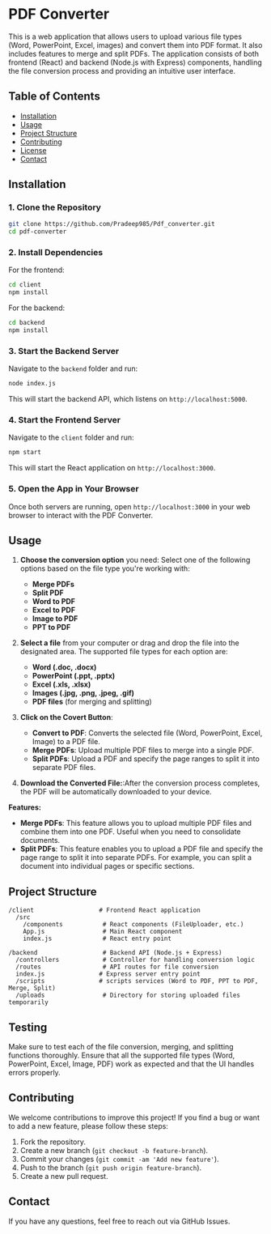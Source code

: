 
# PDF Converter

This is a web application that allows users to upload various file types (Word, PowerPoint, Excel, images) and convert them into PDF format. It also includes features to merge and split PDFs. The application consists of both frontend (React) and backend (Node.js with Express) components, handling the file conversion process and providing an intuitive user interface.

## Table of Contents
- [Installation](#installation)
- [Usage](#usage)
- [Project Structure](#project-structure)
- [Contributing](#contributing)
- [License](#license)
- [Contact](#contact)

## Installation

### 1. Clone the Repository

```bash
git clone https://github.com/Pradeep985/Pdf_converter.git
cd pdf-converter
```

### 2. Install Dependencies

For the frontend:

```bash
cd client
npm install
```

For the backend:

```bash
cd backend
npm install
```

### 3. Start the Backend Server

Navigate to the `backend` folder and run:

```bash
node index.js
```

This will start the backend API, which listens on `http://localhost:5000`.

### 4. Start the Frontend Server

Navigate to the `client` folder and run:

```bash
npm start
```

This will start the React application on `http://localhost:3000`.

### 5. Open the App in Your Browser

Once both servers are running, open `http://localhost:3000` in your web browser to interact with the PDF Converter.

## Usage
1. **Choose the conversion option** you need:
   Select one of the following options based on the file type you're working with:
    - **Merge PDFs**
    - **Split PDF**
    - **Word to PDF**
    - **Excel to PDF**
    - **Image to PDF**
    - **PPT to PDF**

2. **Select a file** from your computer or drag and drop the file into the designated area. The supported file types for each option are:
   - **Word (.doc, .docx)**
   - **PowerPoint (.ppt, .pptx)**
   - **Excel (.xls, .xlsx)**
   - **Images (.jpg, .png, .jpeg, .gif)**
   - **PDF files** (for merging and splitting)
   
3. **Click on the Covert Button**:
   - **Convert to PDF**: Converts the selected file (Word, PowerPoint, Excel, Image) to a PDF file.
   - **Merge PDFs**: Upload multiple PDF files to merge into a single PDF.
   - **Split PDFs**: Upload a PDF and specify the page ranges to split it into separate PDF files.
   
3. **Download the Converted File:**:After the conversion process completes, the PDF will be automatically downloaded to your device.

**Features:**
- **Merge PDFs**: This feature allows you to upload multiple PDF files and combine them into one PDF. Useful when you need to consolidate documents.
- **Split PDFs**: This feature enables you to upload a PDF file and specify the page range to split it into separate PDFs. For example, you can split a document into individual pages or specific sections.

## Project Structure

```
/client                  # Frontend React application
  /src
    /components           # React components (FileUploader, etc.)
    App.js                # Main React component
    index.js              # React entry point

/backend                  # Backend API (Node.js + Express)
  /controllers            # Controller for handling conversion logic
  /routes                 # API routes for file conversion
  index.js               # Express server entry point
  /scripts               # scripts services (Word to PDF, PPT to PDF, Merge, Split)
  /uploads                # Directory for storing uploaded files temporarily
```



## Testing

Make sure to test each of the file conversion, merging, and splitting functions thoroughly. Ensure that all the supported file types (Word, PowerPoint, Excel, Image, PDF) work as expected and that the UI handles errors properly.

## Contributing

We welcome contributions to improve this project! If you find a bug or want to add a new feature, please follow these steps:

1. Fork the repository.
2. Create a new branch (`git checkout -b feature-branch`).
3. Commit your changes (`git commit -am 'Add new feature'`).
4. Push to the branch (`git push origin feature-branch`).
5. Create a new pull request.


## Contact

If you have any questions, feel free to reach out via GitHub Issues.
